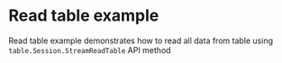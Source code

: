 # Read table example

Read table example demonstrates how to read all data from table using `table.Session.StreamReadTable` API method 